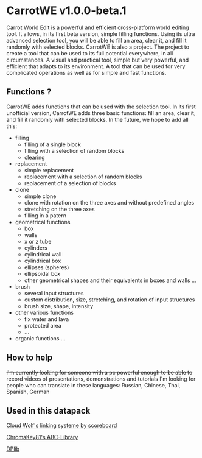# CarrotWE v1.0.0-beta.1

Carrot World Edit is a powerful and efficient cross-platform world editing tool. It allows, in its first beta version, simple filling functions. Using its ultra advanced selection tool, you will be able to fill an area, clear it, and fill it randomly with selected blocks.
CarrotWE is also a project. The project to create a tool that can be used to its full potential everywhere, in all circumstances. A visual and practical tool, simple but very powerful, and efficient that adapts to its environment. A tool that can be used for very complicated operations as well as for simple and fast functions.


## Functions ?
CarrotWE adds functions that can be used with the selection tool. In its first unofficial version, CarrotWE adds three basic functions: fill an area, clear it, and fill it randomly with selected blocks.
In the future, we hope to add all this:
- filling
  - filling of a single block
  - filling with a selection of random blocks
  - clearing
- replacement
  - simple replacement
  - replacement with a selection of random blocks
  - replacement of a selection of blocks
- clone
  - simple clone
  - clone with rotation on the three axes and without predefined angles
  - stretching on the three axes
  - filling in a patern
- geometrical functions
  - box
  - walls
  - x or z tube
  - cylinders 
  - cylindrical wall
  - cylindrical box
  - ellipses (spheres)
  - ellipsoidal box
  - other geometrical shapes and their equivalents in boxes and walls ...
- brush
  - several input structures
  - custom distribution, size, stretching, and rotation of input structures
  - brush size, shape, intensity
- other various functions
  - fix water and lava
  - protected area
  - ...
- organic functions ...
## How to help
~~I'm currently looking for someone with a pc powerful enough to be able to record videos of presentations, demonstrations and tutorials~~
I'm looking for people who can translate in these languages: Russian, Chinese, Thai, Spanish, German
## Used in this datapack

[Cloud Wolf's linking systeme by scoreboard](https://www.youtube.com/watch?v=685vs5hNQmk&t=300s)

[ChromaKey81's ABC-Library](https://github.com/ChromaKey81/ABC-Library)

[DPlib](https://github.com/Z0rillac/DPlib)
